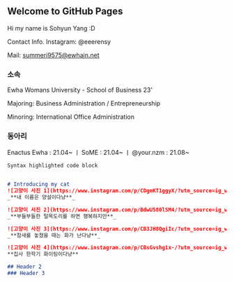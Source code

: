 ## Welcome to GitHub Pages

Hi my name is Sohyun Yang :D


Contact Info. 
Instagram: @eeerensy

Mail: summeri9575@ewhain.net

### 소속

Ewha Womans University - School of Business 23'

Majoring: Business Administration / Entrepreneurship

Minoring: International Office Administration

### 동아리

Enactus Ewha : 21.04~ 
 ㅣ SoME : 21.04~
 ㅣ @your.nzm : 21.08~

```markdown
Syntax highlighted code block


# Introducing my cat
![고양이 사진 1](https://www.instagram.com/p/CDgmKT1ggyX/?utm_source=ig_web_copy_link)
_**내 이름은 양설이다냥**_

![고양이 사진 2](https://www.instagram.com/p/BdwU580lSM4/?utm_source=ig_web_copy_link)
_**부들부들한 털목도리를 하면 행복하지만**_

![고양이 사진 3](https://www.instagram.com/p/CB3JH8QgiIc/?utm_source=ig_web_copy_link)
_**참새를 놓쳤을 때는 화가 난다냥**_

![고양이 사진 4](https://www.instagram.com/p/CBsGvshg1x-/?utm_source=ig_web_copy_link)
**집사 한학기 화이팅이다냥**

## Header 2
### Header 3

